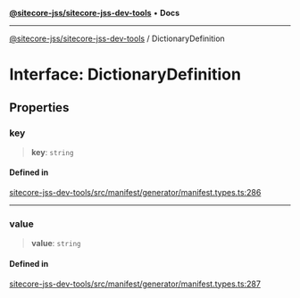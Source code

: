[**@sitecore-jss/sitecore-jss-dev-tools**](../README.md) • **Docs**

***

[@sitecore-jss/sitecore-jss-dev-tools](../README.md) / DictionaryDefinition

# Interface: DictionaryDefinition

## Properties

### key

> **key**: `string`

#### Defined in

[sitecore-jss-dev-tools/src/manifest/generator/manifest.types.ts:286](https://github.com/Sitecore/jss/blob/9cd15ca25619b116ad9c500eef4ef2dc9023209b/packages/sitecore-jss-dev-tools/src/manifest/generator/manifest.types.ts#L286)

***

### value

> **value**: `string`

#### Defined in

[sitecore-jss-dev-tools/src/manifest/generator/manifest.types.ts:287](https://github.com/Sitecore/jss/blob/9cd15ca25619b116ad9c500eef4ef2dc9023209b/packages/sitecore-jss-dev-tools/src/manifest/generator/manifest.types.ts#L287)
